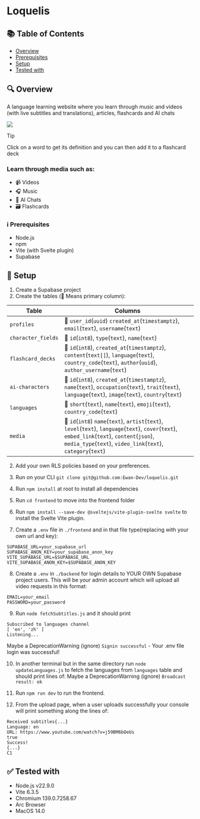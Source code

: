 # Loquelis

## 📚 Table of Contents

- [Overview](#-overview)
- [Prerequisites](#-prerequisites)
- [Setup](#-setup)
- [Tested with](#-tested-with)

## 🔍 Overview
A language learning website where you learn through music and videos (with live subtitles and translations), articles, flashcards and AI chats

<img src="./frontend/static/video-view.png">

> [!TIP]
> Click on a word to get its definition and you can then add it to a flashcard deck

### Learn through media such as:
- 📹 Videos
- 🎧 Music
- 💬 AI Chats
- 🗃️ Flashcards

### ℹ️ Prerequisites
- Node.js
- npm
- Vite (with Svelte plugin)
- Supabase

## 💾 Setup
1. Create a Supabase project
2. Create the tables (🔑 Means primary column):

| Table    | Columns |
| -------- | ------- |
| `profiles`  | 🔑 `user_id`(`uuid`) `created_at`(`timestamptz`), `email`(`text`), `username`(`text`)    |
| `character_fields` | 🔑 `id`(`int8`), `type`(`text`), `name`(`text`) |
| `flashcard_decks`     | 🔑 `id`(`int8`), `created_at`(`timestamptz`), `content`(`text[]`), `language`(`text`), `country_code`(`text`), `author`(`uuid`), `author_username`(`text`)|
| `ai-characters`   | 🔑 `id`(`int8`), `created_at`(`timestamptz`), `name`(`text`), `occupation`(`text`), `trait`(`text`), `language`(`text`), `image`(`text`), `country`(`text`)|
| `languages` |🔑 `short`(`text`), `name`(`text`), `emoji`(`text`), `country_code`(`text`)|
| `media` |🔑 `id`(`int8`) `name`(`text`), `artist`(`text`), `level`(`text`),  `language`(`text`), `cover`(`text`), `embed_link`(`text`), `content`(`json`), `media_type`(`text`), `video_link`(`text`), `category`(`text`) |


2. Add your own RLS policies based on your preferences.

3. Run on your CLI `git clone git@github.com:Ewan-Dev/loquelis.git`

4. Run `npm install` at root to install all dependencies

5. Run `cd frontend` to move into the frontend folder

6. Run `npm install --save-dev @sveltejs/vite-plugin-svelte svelte` to install the Svelte Vite plugin.


7. Create a `.env` file in `./frontend` and in that file type(replacing with your own url and key):
```
SUPABASE_URL=your_supabase_url
SUPABASE_ANON_KEY=your_supabase_anon_key
VITE_SUPABASE_URL=$SUPABASE_URL
VITE_SUPABASE_ANON_KEY=$SUPABASE_ANON_KEY
```

8. Create a `.env` in `./backend` for login details to YOUR OWN Supabase project users. This will be your admin account which will upload all video requests in this format:

``` 
EMAIL=your_email
PASSWORD=your_password
```

9. Run `node fetchSubtitles.js` and it should print
```
Subscribed to languages channel
[ 'en', 'zh' ]
Listening...
```
Maybe a DeprecationWarning (ignore)
`Signin successful` - Your .env file login was successful!

10. In another terminal but in the same directory run `node updateLanguages.js` to fetch the languages from `languages` table and should print lines of:
Maybe a DeprecationWarning (ignore) 
`Broadcast result: ok`
 
11. Run `npm run dev` to run the frontend.

12. From the upload page, when a user uploads successfully your console will print something along the lines of:
```
Received subtitles{...}
Language: en
URL: https://www.youtube.com/watch?v=j59BM6bOeUs
true
Success!
{...}
C1
```
## ✅ Tested with
- Node.js v22.9.0 
- Vite 6.3.5
- Chromium 139.0.7258.67
- Arc Browser
- MacOS 14.0
